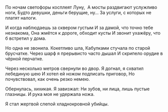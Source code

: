 По ночам светофоры косплеят Луну, 
А мосты раздвигают услужливо ноги,
Будто девушки, деньги берущие, ну…
За услуги, с которых не платят налоги.

И когда наблюдаешь за сквером густым
И за дамой, что точно тебе незнакома,
Она жмётся к дороге, обходит кусты
И звонит ухажёру, что б встретил у дома.

Но одна не звонила. Кокетливо шла,
Кабулками стучала по старой брусчатке.
Через шарф я прерывисто часто дышал
И скрипело орудие в чёрной перчатке.

Через несколько метров свернули во двор.
Я догнал, я схватил лебединую шею
И хотел ей ножом подписать приговор,
Но почувствовал, как очень резко немею.

Обернулась, хихикая. Я завизжал:
Ни зубов, ни лица, лишь пустые глазницы.
И рука моя не удержала ножа.

Я стал жертвой слепой хладнокровной убийцы.